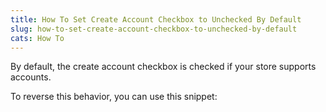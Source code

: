 ```yaml
---
title: How To Set Create Account Checkbox to Unchecked By Default
slug: how-to-set-create-account-checkbox-to-unchecked-by-default
cats: How To
---
```


 By default, the create account checkbox is checked if your store supports accounts.

 To reverse this behavior, you can use this snippet:

<script src="https://gist.github.com/clifgriffin/453171628e0c5790491c9b3674667c79.js" type="text/javascript"></script>